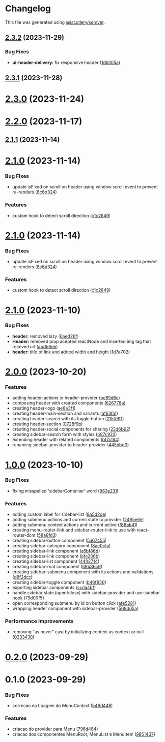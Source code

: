 # Changelog

This file was generated using [@jscutlery/semver](https://github.com/jscutlery/semver).

## [2.3.2](https://gitlab.ir7.com.br/r7/front-monorepo/compare/ui-header-delivery-2.3.1...ui-header-delivery-2.3.2) (2023-11-29)

### Bug Fixes

- **ui-header-delivery:** fix responsive header ([1db005a](https://gitlab.ir7.com.br/r7/front-monorepo/commit/1db005a6f817e35523ab913733fbb6b85e707c37))

## [2.3.1](https://gitlab.ir7.com.br/r7/front-monorepo/compare/ui-header-delivery-2.3.0...ui-header-delivery-2.3.1) (2023-11-28)

# [2.3.0](https://gitlab.ir7.com.br/r7/front-monorepo/compare/ui-header-delivery-2.2.0...ui-header-delivery-2.3.0) (2023-11-24)

# [2.2.0](https://gitlab.ir7.com.br/r7/front-monorepo/compare/ui-header-delivery-2.1.1...ui-header-delivery-2.2.0) (2023-11-17)

## [2.1.1](https://gitlab.ir7.com.br/r7/front-monorepo/compare/ui-header-delivery-2.1.0...ui-header-delivery-2.1.1) (2023-11-14)

# [2.1.0](https://gitlab.ir7.com.br/r7/front-monorepo/compare/ui-header-delivery-2.0.0...ui-header-delivery-2.1.0) (2023-11-14)

### Bug Fixes

- update isFixed on scroll on header using window scroll event to prevent re-renders ([8c6d324](https://gitlab.ir7.com.br/r7/front-monorepo/commit/8c6d324f4a3257f8813d4712d4a318c6f203cccb))

### Features

- custom hook to detect scroll direction ([c1c2849](https://gitlab.ir7.com.br/r7/front-monorepo/commit/c1c2849be9c11330e36a631fea14b4208d1454de))

# [2.1.0](https://gitlab.ir7.com.br/r7/front-monorepo/compare/ui-header-delivery-2.0.0...ui-header-delivery-2.1.0) (2023-11-14)

### Bug Fixes

- update isFixed on scroll on header using window scroll event to prevent re-renders ([8c6d324](https://gitlab.ir7.com.br/r7/front-monorepo/commit/8c6d324f4a3257f8813d4712d4a318c6f203cccb))

### Features

- custom hook to detect scroll direction ([c1c2849](https://gitlab.ir7.com.br/r7/front-monorepo/commit/c1c2849be9c11330e36a631fea14b4208d1454de))

# [2.1.0](https://gitlab.ir7.com.br/r7/front-monorepo/compare/ui-header-delivery-2.0.0...ui-header-delivery-2.1.0) (2023-11-10)

### Bug Fixes

- **header:** removed lazy ([6aed26f](https://gitlab.ir7.com.br/r7/front-monorepo/commit/6aed26f3be1e38b3c93177003141d9849f249c08))
- **Header:** removed prop acepted reactNode and inserted img tag that receved url ([abdb6eb](https://gitlab.ir7.com.br/r7/front-monorepo/commit/abdb6eb9297e6d6e763344a098eb50adc8748081))
- **header:** title of link and added width and height ([1d7a702](https://gitlab.ir7.com.br/r7/front-monorepo/commit/1d7a7026b9cb04f6d0f1f5c1300a94f11f69c5af))

# [2.0.0](https://gitlab.ir7.com.br/r7/front-monorepo/compare/ui-header-delivery-1.0.0...ui-header-delivery-2.0.0) (2023-10-20)

### Features

- adding header-actions to header-provider ([bc89d6c](https://gitlab.ir7.com.br/r7/front-monorepo/commit/bc89d6c8913d1e0b895a4aa6557ee0a1f8c79717))
- composing header with created components ([626778a](https://gitlab.ir7.com.br/r7/front-monorepo/commit/626778a24ec2376f7594680418e4f8097acb1464))
- creating header-logo ([ae8a3f1](https://gitlab.ir7.com.br/r7/front-monorepo/commit/ae8a3f1d53c3180ee6633e3b04e8eed4cb4a734b))
- creating header-main-section and variants ([af63fa1](https://gitlab.ir7.com.br/r7/front-monorepo/commit/af63fa1180a101a69144bbc8c1526b497503a01d))
- creating header-search with its toggle button ([215f091](https://gitlab.ir7.com.br/r7/front-monorepo/commit/215f091815ffbb3db58d920d7b53cce90773189f))
- creating header-section ([0728f9b](https://gitlab.ir7.com.br/r7/front-monorepo/commit/0728f9b24df8487fb531ce3e57bcb42d7c8419eb))
- creating header-social components for sharing ([22d6b92](https://gitlab.ir7.com.br/r7/front-monorepo/commit/22d6b92cd5e8878855556511164df96dc8a6d86d))
- creating sidebar-search form with styles ([b87c930](https://gitlab.ir7.com.br/r7/front-monorepo/commit/b87c9304550d532fe9e07ca16be15339037cd119))
- extending header with related components ([bf7c164](https://gitlab.ir7.com.br/r7/front-monorepo/commit/bf7c1641691b32e984dbab311cd1273255e08892))
- renaming sidebar-provider to header-provider ([445bbd3](https://gitlab.ir7.com.br/r7/front-monorepo/commit/445bbd38917dbe167eae5c7656f4430577e5b223))

# [1.0.0](https://gitlab.ir7.com.br/r7/front-monorepo/compare/ui-header-delivery-0.2.0...ui-header-delivery-1.0.0) (2023-10-10)

### Bug Fixes

- fixing misspelled 'sidebarContainer' word ([963e231](https://gitlab.ir7.com.br/r7/front-monorepo/commit/963e231d419e69c4ec06c6a8a4e90ae19929ca9e))

### Features

- adding custom label for sidebar-list ([8a5d2de](https://gitlab.ir7.com.br/r7/front-monorepo/commit/8a5d2de809764902fd7c89fe0cf62bc8cc95d179))
- adding submenu actions and current state to provider ([2495e6e](https://gitlab.ir7.com.br/r7/front-monorepo/commit/2495e6e1d7bb86cb524c4b5bfe276f7276ffffed))
- adding submenu context actions and current active ([f88ab41](https://gitlab.ir7.com.br/r7/front-monorepo/commit/f88ab415a530f5006a95a424342b4e6c29d21658))
- creating menu-router-link and sidebar-router-link to use with react-router-dom ([58a8fd3](https://gitlab.ir7.com.br/r7/front-monorepo/commit/58a8fd32bf030e2f4af988d03590055b6c9f0434))
- creating sidebar-button component ([5a67455](https://gitlab.ir7.com.br/r7/front-monorepo/commit/5a67455c8396b56eb0490fbcfc079e56885a04cd))
- creating sidebar-category component ([8ae0cfa](https://gitlab.ir7.com.br/r7/front-monorepo/commit/8ae0cfa6749e78d9a4288f564f11cf8441b2d745))
- creating sidebar-link component ([a5bf86d](https://gitlab.ir7.com.br/r7/front-monorepo/commit/a5bf86de1c317cfa1ef01fb23b7b37fd93ce7fc0))
- creating sidebar-link component ([bfa236b](https://gitlab.ir7.com.br/r7/front-monorepo/commit/bfa236bc4bfc77c832a38b9c7c3a5cf47c091943))
- creating sidebar-list component ([4402714](https://gitlab.ir7.com.br/r7/front-monorepo/commit/44027142ccbab8e57a335ddcc0558be3f4b239c5))
- creating sidebar-root component ([69b86c9](https://gitlab.ir7.com.br/r7/front-monorepo/commit/69b86c9cab78b01ce9263b368506d802f1faf452))
- creating sidebar-submenu component with its actions and validations ([d8f2dcc](https://gitlab.ir7.com.br/r7/front-monorepo/commit/d8f2dcc922dfb8b7078674ea813fa1efaa3454eb))
- creating sidebar-toggle component ([b46f850](https://gitlab.ir7.com.br/r7/front-monorepo/commit/b46f850ce61c6bf6b828718c660d9e94f89d9766))
- exporting sidebar components ([ccda4bf](https://gitlab.ir7.com.br/r7/front-monorepo/commit/ccda4bf9255562e9d4b4d21ea04e168a10778442))
- handle sidebar state (open/close) with sidebar-provider and use-sidebar hook ([79d00f5](https://gitlab.ir7.com.br/r7/front-monorepo/commit/79d00f5c29b4e75df4e70d8c64ca4f03c29b8bad))
- open corresponding submenu by id on button click ([afe5281](https://gitlab.ir7.com.br/r7/front-monorepo/commit/afe52816f2bb9e3ad88e5c60e0e8de1f7bc4bc24))
- wrapping header component with sidebar-provider ([568d65a](https://gitlab.ir7.com.br/r7/front-monorepo/commit/568d65af323e69fe8c16d80458da8f5e0037089a))

### Performance Improvements

- removing "as never" cast by initializing context as context or null ([0333430](https://gitlab.ir7.com.br/r7/front-monorepo/commit/03334308e84d87d30bead801ee2d853bb03adc58))

# [0.2.0](https://gitlab.ir7.com.br/r7/front-monorepo/compare/ui-header-delivery-0.1.0...ui-header-delivery-0.2.0) (2023-09-29)

# 0.1.0 (2023-09-29)

### Bug Fixes

- correcao na tipagem do MenuContext ([546d448](https://gitlab.ir7.com.br/r7/front-monorepo/commit/546d4484a170791cfdf781b458d0b5e938b0adab))

### Features

- criacao do provider para Menu ([796d484](https://gitlab.ir7.com.br/r7/front-monorepo/commit/796d4848595fa26c6cdf3b14d1c9cb4770d684a7))
- criacao dos componentes MenuRoot, MenuList e MenuItem ([9851437](https://gitlab.ir7.com.br/r7/front-monorepo/commit/98514375ceb24d0987ccaa35e00e2c594ee2184b))
